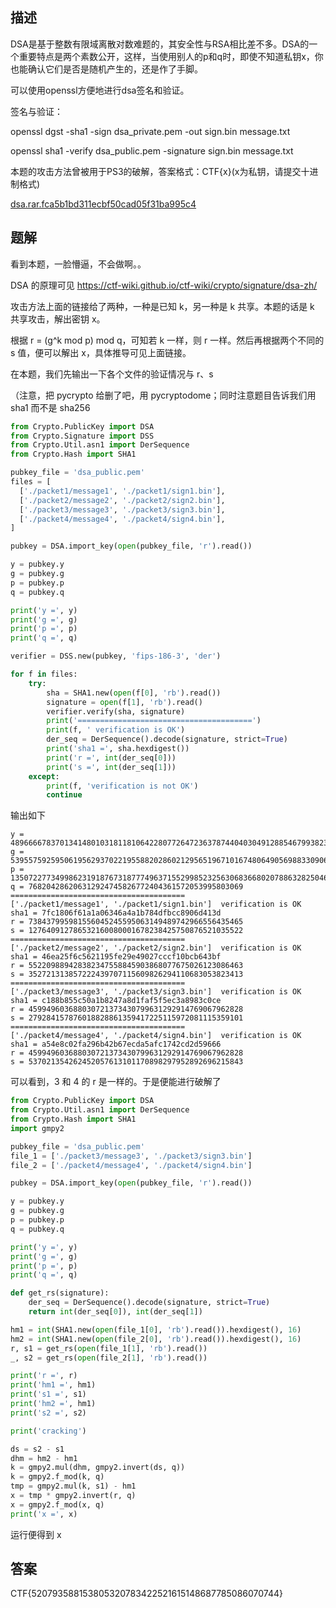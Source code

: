 ## 描述

DSA是基于整数有限域离散对数难题的，其安全性与RSA相比差不多。DSA的一个重要特点是两个素数公开，这样，当使用别人的p和q时，即使不知道私钥x，你也能确认它们是否是随机产生的，还是作了手脚。

可以使用openssl方便地进行dsa签名和验证。

签名与验证：

openssl dgst -sha1 -sign dsa_private.pem -out sign.bin message.txt

openssl sha1 -verify dsa_public.pem -signature sign.bin message.txt

本题的攻击方法曾被用于PS3的破解，答案格式：CTF{x}(x为私钥，请提交十进制格式)

[dsa.rar.fca5b1bd311ecbf50cad05f31ba995c4](./assets/dsa.rar.fca5b1bd311ecbf50cad05f31ba995c4)

## 题解

看到本题，一脸懵逼，不会做啊。。

DSA 的原理可见 https://ctf-wiki.github.io/ctf-wiki/crypto/signature/dsa-zh/

攻击方法上面的链接给了两种，一种是已知 k，另一种是 k 共享。本题的话是 k 共享攻击，解出密钥 x。

根据 r = (g^k mod p) mod q，可知若 k 一样，则 r 一样。然后再根据两个不同的 s 值，便可以解出 x，具体推导可见上面链接。

在本题，我们先输出一下各个文件的验证情况与 r、s

（注意，把 pycrypto 给删了吧，用 pycryptodome；同时注意题目告诉我们用 sha1 而不是 sha256

```python
from Crypto.PublicKey import DSA
from Crypto.Signature import DSS
from Crypto.Util.asn1 import DerSequence
from Crypto.Hash import SHA1

pubkey_file = 'dsa_public.pem'
files = [
  ['./packet1/message1', './packet1/sign1.bin'],
  ['./packet2/message2', './packet2/sign2.bin'],
  ['./packet3/message3', './packet3/sign3.bin'],
  ['./packet4/message4', './packet4/sign4.bin'],
]

pubkey = DSA.import_key(open(pubkey_file, 'r').read())

y = pubkey.y
g = pubkey.g
p = pubkey.p
q = pubkey.q

print('y =', y)
print('g =', g)
print('p =', p)
print('q =', q)

verifier = DSS.new(pubkey, 'fips-186-3', 'der')

for f in files:
    try:
        sha = SHA1.new(open(f[0], 'rb').read())
        signature = open(f[1], 'rb').read()
        verifier.verify(sha, signature)
        print('=======================================')
        print(f, ' verification is OK')
        der_seq = DerSequence().decode(signature, strict=True)
        print('sha1 =', sha.hexdigest())
        print('r =', int(der_seq[0]))
        print('s =', int(der_seq[1]))
    except:
        print(f, 'verification is not OK')
        continue
```

输出如下

```
y = 48966667837013414801031811810642280772647236378744040304912885467993823167141281755249027785686488654582548005766785141294865650644124270468685164456792976944411071341740863520743350743985636739430430553599637295250998469649774667076175577773243724165204009991562726052681112720456820018391695334506416243823
g = 53955759259506195629370221955882028602129565196710167480649056988330906117971891319360466002581132965581793497788773734702624458318101767983345305577358509640139391448262692595149152168335401138516115001646783546740429454038931813085439969488499666706724464185937932560157850845046285161405028860099711467897
p = 135072277349986231918767318777496371552998523256306836680207886328250469140725070958493165166375742776776188095739453689162118072119637932393028705045785456135605269009498175908369054264845986650254461451778502410559449967848738173219539609196568432769555817217073171835795353828043869976253611672766967842971
q = 768204286206312924745826772404361572053995803069
=======================================
['./packet1/message1', './packet1/sign1.bin']  verification is OK
sha1 = 7fc1806f61a1a06346a4a1b784dfbcc8906d413d
r = 738437995981556045245595063149489742966556435465
s = 127640912786532160080001678238425750876521035522
=======================================
['./packet2/message2', './packet2/sign2.bin']  verification is OK
sha1 = 46ea25f6c5621195fe29e49027cccf10bcb643bf
r = 552209889428382347558845903868077675026123086463
s = 352721313857222439707115609826294110683053823413
=======================================
['./packet3/message3', './packet3/sign3.bin']  verification is OK
sha1 = c188b855c50a1b8247a8d1faf5f5ec3a8983c0ce
r = 459949603688030721373430799631292914769067962828
s = 279284157876018828861359417225115972081115359101
=======================================
['./packet4/message4', './packet4/sign4.bin']  verification is OK
sha1 = a54e8c02fa296b42b67ecda5afc1742cd2d59666
r = 459949603688030721373430799631292914769067962828
s = 537021354262452057613101170898297952892696215843
```

可以看到，3 和 4 的 r 是一样的。于是便能进行破解了

```python
from Crypto.PublicKey import DSA
from Crypto.Util.asn1 import DerSequence
from Crypto.Hash import SHA1
import gmpy2

pubkey_file = 'dsa_public.pem'
file_1 = ['./packet3/message3', './packet3/sign3.bin']
file_2 = ['./packet4/message4', './packet4/sign4.bin']

pubkey = DSA.import_key(open(pubkey_file, 'r').read())

y = pubkey.y
g = pubkey.g
p = pubkey.p
q = pubkey.q

print('y =', y)
print('g =', g)
print('p =', p)
print('q =', q)

def get_rs(signature):
    der_seq = DerSequence().decode(signature, strict=True)
    return int(der_seq[0]), int(der_seq[1])

hm1 = int(SHA1.new(open(file_1[0], 'rb').read()).hexdigest(), 16)
hm2 = int(SHA1.new(open(file_2[0], 'rb').read()).hexdigest(), 16)
r, s1 = get_rs(open(file_1[1], 'rb').read())
_, s2 = get_rs(open(file_2[1], 'rb').read())

print('r =', r)
print('hm1 =', hm1)
print('s1 =', s1)
print('hm2 =', hm1)
print('s2 =', s2)

print('cracking')

ds = s2 - s1
dhm = hm2 - hm1
k = gmpy2.mul(dhm, gmpy2.invert(ds, q))
k = gmpy2.f_mod(k, q)
tmp = gmpy2.mul(k, s1) - hm1
x = tmp * gmpy2.invert(r, q)
x = gmpy2.f_mod(x, q)
print('x =', x)
```

运行便得到 x

## 答案

CTF{520793588153805320783422521615148687785086070744}
